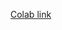 [Colab link](https://colab.research.google.com/drive/1qNYMopJvAiKmL6madI_Y_9A2C7v74Itr?usp=sharing)
